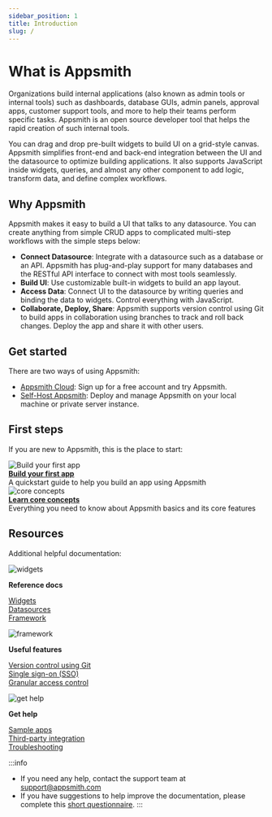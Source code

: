 ```yaml
---
sidebar_position: 1
title: Introduction
slug: /
---
```

# What is Appsmith

Organizations build internal applications (also known as admin tools or internal tools) such as dashboards, database GUIs, admin panels, approval apps, customer support tools, and more to help their teams perform specific tasks. Appsmith is an open source developer tool that helps the rapid creation of such internal tools.

You can drag and drop pre-built widgets to build UI on a grid-style canvas. Appsmith simplifies front-end and back-end integration between the UI and the datasource to optimize building applications. It also supports JavaScript inside widgets, queries, and almost any other component to add logic, transform data, and define complex workflows.

<figure>
    <VideoEmbed host="youtube" videoId="Dxe_NzdGzL4"/> 
</figure>

## Why Appsmith

Appsmith makes it easy to build a UI that talks to any datasource. You can create anything from simple CRUD apps to complicated multi-step workflows with the simple steps below: 

* **Connect Datasource**: Integrate with a datasource such as a database or an API. Appsmith has plug-and-play support for many databases and the RESTful API interface to connect with most tools seamlessly.
* **Build UI**: Use customizable built-in widgets to build an app layout.
* **Access Data**: Connect UI to the datasource by writing queries and binding the data to widgets. Control everything with JavaScript.
* **Collaborate, Deploy, Share**: Appsmith supports version control using Git to build apps in collaboration using branches to track and roll back changes. Deploy the app and share it with other users.

## Get started

There are two ways of using Appsmith:

* [Appsmith Cloud](https://app.appsmith.com/): Sign up for a free account and try Appsmith.
* [Self-Host Appsmith](/getting-started/setup): Deploy and manage Appsmith on your local machine or private server instance.

## First steps

If you are new to Appsmith, this is the place to start:

<div class="containerGridSampleApp">
   <div class=" containerColumnSampleApp columnGrid column-one">
    <div class="containerCol">
         <img class="containerImage" src="/img/quickstart.png" alt="Build your first app"/>
      </div> 
      <b><a href="/getting-started/start-building">Build your first app</a></b>
      <div class="containerDescription">A quickstart guide to help you build an app using Appsmith
      </div>
   </div>
   <div class=" containerColumnSampleApp columnGrid column-two">
      <div class="containerCol">
         <img class="containerImage" src="/img/resources-icon.png" alt="core concepts"/>
      </div>
      <b><a href="/core-concepts/connecting-to-data-sources">Learn core concepts</a></b>
      <div class="containerDescription">Everything you need to know about Appsmith basics and its core features
      </div>
   </div>  
</div>

## Resources 
Additional helpful documentation:

<div class="containerGridSampleApp">
   <div class=" containerColumnSampleApp columnGrid column-one">
      <div class="containerCol">
      <img class="containerImage" src="/img/widget-icon.png" alt="widgets"/>
      </div> 
      <p><strong>Reference docs</strong></p><p><a href="/reference/widgets">Widgets<br/></a><a href="/reference/datasources">Datasources</a><br/><a href="/reference/appsmith-framework">Framework</a></p>  
   </div>
   
   <div class="containerColumnSampleApp columnGrid column-two">
      <div class="containerCol">
      <img class="containerImage" src="/img/framework-icon.png" alt="framework"/>
      </div> 
      <p><strong>Useful features</strong></p><p><a href="/advanced-concepts/version-control-with-git">Version control using Git</a><br/><a href="/getting-started/setup/instance-configuration/authentication">Single sign-on (SSO)</a><br/><a href="/advanced-concepts/granular-access-control">Granular access control</a></p>
   </div>

   <div class=" containerColumnSampleApp columnGrid column-three">
  <div class="containerCol">
         <img class="containerImage" src="/img/support.png" alt="get help"/>
      </div> 
    <p><strong>Get help</strong></p><p><a href="/learning-and-resources/sample-apps">Sample apps</a><br/><a href="/learning-and-resources/integrations">Third-party integration</a><br/><a href="/help-and-support/troubleshooting-guide">Troubleshooting</a></p>
   </div>
  
</div>

:::info

* If you need any help, contact the support team at [support@appsmith.com](mailto:support@appsmith.com)
* If you have suggestions to help improve the documentation, please complete this [short questionnaire](https://e1fms9m33tg.typeform.com/to/fRiiqHPt).
:::
